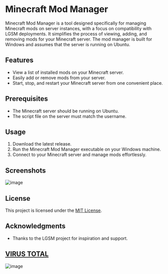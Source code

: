 # Minecraft Mod Manager

Minecraft Mod Manager is a tool designed specifically for managing Minecraft mods on server instances, with a focus on compatibility with LGSM deployments. It simplifies the process of viewing, adding, and removing mods for your Minecraft server. The mod manager is built for Windows and assumes that the server is running on Ubuntu.

## Features

- View a list of installed mods on your Minecraft server.
- Easily add or remove mods from your server.
- Start, stop, and restart your Minecraft server from one convenient place.

## Prerequisites

- The Minecraft server should be running on Ubuntu.
- The script file on the server must match the username.

## Usage

1. Download the latest release.
2. Run the Minecraft Mod Manager executable on your Windows machine.
3. Connect to your Minecraft server and manage mods effortlessly.

## Screenshots

![image](https://github.com/SippingSizzurp/Minecraft-Server-Mod-Manager/assets/111225194/38428b68-e3f7-4901-9189-2924aaa7b107)
<!-- Add more screenshots if needed -->

## License

This project is licensed under the [MIT License](LICENSE).

## Acknowledgments

- Thanks to the LGSM project for inspiration and support.


## [VIRUS TOTAL](https://www.virustotal.com/gui/file/cc2cb016a0be4413b3c219077a0b52e928c387eabd0cdb902f880c9b2327b0fe?nocache=1)
![image](https://github.com/SippingSizzurp/Minecraft-Server-Mod-Manager/assets/111225194/1148a42f-548b-4d6c-8a4b-26f3cc9b2425)
